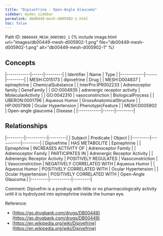 ```yaml
---
title: "Dipivefrine - Open-Angle Glaucoma"
sidebar: mydoc_sidebar
permalink: db00449-mesh-d005902-1.html
toc: false 
---
```



Path ID: `DB00449_MESH_D005902_1`
{% include image.html url="images/db00449-mesh-d005902-1.png" file="db00449-mesh-d005902-1.png" alt="db00449-mesh-d005902-1" %}

## Concepts

|------------|------|---------|
| Identifier | Name | Type    |
|------------|------|---------|
| MESH:C015173 | dipivefrine | Drug |
| MESH:D004837 | epinephrine | ChemicalSubstance |
| InterPro:IPR002233 | Adrenoceptor family | GeneFamily |
| GO:0004935 | adrenergic receptor activity | MolecularActivity |
| GO:0042310 | vasoconstriction | BiologicalProcess |
| UBERON:0001796 | Aqueous Humor | GrossAnatomicalStructure |
| HP:0007906 | Ocular Hypertension | PhenotypicFeature |
| MESH:D005902 | Open-angle glaucoma | Disease |
|------------|------|---------|

## Relationships

|---------|-----------|---------|
| Subject | Predicate | Object  |
|---------|-----------|---------|
| Dipivefrine | HAS METABOLITE | Epinephrine |
| Epinephrine | INCREASES ACTIVITY OF | Adrenoceptor Family |
| Adrenoceptor Family | PARTICIPATES IN | Adrenergic Receptor Activity |
| Adrenergic Receptor Activity | POSITIVELY REGULATES | Vasoconstriction |
| Vasoconstriction | NEGATIVELY CORRELATED WITH | Aqueous Humor |
| Aqueous Humor | POSITIVELY CORRELATED WITH | Ocular Hypertension |
| Ocular Hypertension | POSITIVELY CORRELATED WITH | Open-Angle Glaucoma |
|---------|-----------|---------|

Comment: Dipivefrin is a prodrug with little or no pharmacologically activity until it is hydrolyzed into epinephrine inside the human eye.

Reference: 
  - [https://go.drugbank.com/drugs/DB00449](https://go.drugbank.com/drugs/DB00449)
  - [https://en.wikipedia.org/wiki/Dipivefrine](https://en.wikipedia.org/wiki/Dipivefrine)
